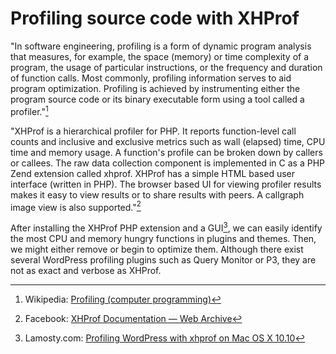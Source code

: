 # Profiling source code with XHProf

"In software engineering, profiling is a form of dynamic program analysis that measures, for example, the space (memory) or time complexity of a program, the usage of particular instructions, or the frequency and duration of function calls. Most commonly, profiling information serves to aid program optimization. Profiling is achieved by instrumenting either the program source code or its binary executable form using a tool called a profiler."[^1]

"XHProf is a hierarchical profiler for PHP. It reports function-level call counts and inclusive and exclusive metrics such as wall (elapsed) time, CPU time and memory usage. A function's profile can be broken down by callers or callees. The raw data collection component is implemented in C as a PHP Zend extension called xhprof. XHProf has a simple HTML based user interface (written in PHP). The browser based UI for viewing profiler results makes it easy to view results or to share results with peers. A callgraph image view is also supported."[^2]

After installing the XHProf PHP extension and a GUI[^3], we can easily identify the most CPU and memory hungry functions in plugins and themes. Then, we might either remove or begin to optimize them. Although there exist several WordPress profiling plugins such as Query Monitor or P3, they are not as exact and verbose as XHProf.

[^1]: Wikipedia: [Profiling (computer programming)](http://en.wikipedia.org/wiki/Profiling_%28computer_programming%29)

[^2]: Facebook: [XHProf Documentation — Web Archive](http://web.archive.org/web/20110514095512/http://mirror.facebook.net/facebook/xhprof/doc.html)

[^3]: Lamosty.com: [Profiling WordPress with xhprof on Mac OS X 10.10](https://lamosty.com/2015/03/profiling-wordpress-with-xhprof-on-mac-os-x-10-10/)